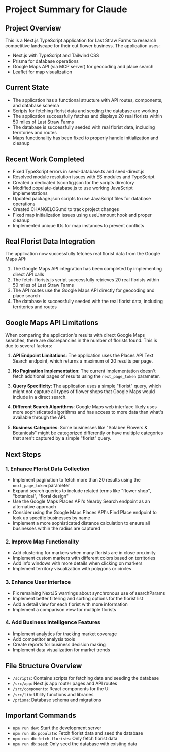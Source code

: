# Project Summary for Claude

## Project Overview
This is a Next.js TypeScript application for Last Straw Farms to research competitive landscape for their cut flower business. The application uses:
- Next.js with TypeScript and Tailwind CSS
- Prisma for database operations
- Google Maps API (via MCP server) for geocoding and place search
- Leaflet for map visualization

## Current State
- The application has a functional structure with API routes, components, and database schema
- Scripts for fetching florist data and seeding the database are working
- The application successfully fetches and displays 20 real florists within 50 miles of Last Straw Farms
- The database is successfully seeded with real florist data, including territories and routes
- Maps functionality has been fixed to properly handle initialization and cleanup

## Recent Work Completed
- Fixed TypeScript errors in seed-database.ts and seed-direct.js
- Resolved module resolution issues with ES modules and TypeScript
- Created a dedicated tsconfig.json for the scripts directory
- Modified populate-database.js to use working JavaScript implementations
- Updated package.json scripts to use JavaScript files for database operations
- Created CHANGELOG.md to track project changes
- Fixed map initialization issues using useUnmount hook and proper cleanup
- Implemented unique IDs for map instances to prevent conflicts

## Real Florist Data Integration
The application now successfully fetches real florist data from the Google Maps API:
1. The Google Maps API integration has been completed by implementing direct API calls
2. The fetch-florists.js script successfully retrieves 20 real florists within 50 miles of Last Straw Farms
3. The API routes use the Google Maps API directly for geocoding and place search
4. The database is successfully seeded with the real florist data, including territories and routes

## Google Maps API Limitations
When comparing the application's results with direct Google Maps searches, there are discrepancies in the number of florists found. This is due to several factors:

1. **API Endpoint Limitations**: The application uses the Places API Text Search endpoint, which returns a maximum of 20 results per page.

2. **No Pagination Implementation**: The current implementation doesn't fetch additional pages of results using the `next_page_token` parameter.

3. **Query Specificity**: The application uses a simple "florist" query, which might not capture all types of flower shops that Google Maps would include in a direct search.

4. **Different Search Algorithms**: Google Maps web interface likely uses more sophisticated algorithms and has access to more data than what's available through the API.

5. **Business Categories**: Some businesses like "Solabee Flowers & Botanicals" might be categorized differently or have multiple categories that aren't captured by a simple "florist" query.

## Next Steps

### 1. Enhance Florist Data Collection
- Implement pagination to fetch more than 20 results using the `next_page_token` parameter
- Expand search queries to include related terms like "flower shop", "botanical", "floral design"
- Use the Google Maps Places API's Nearby Search endpoint as an alternative approach
- Consider using the Google Maps Places API's Find Place endpoint to look up specific businesses by name
- Implement a more sophisticated distance calculation to ensure all businesses within the radius are captured

### 2. Improve Map Functionality
- Add clustering for markers when many florists are in close proximity
- Implement custom markers with different colors based on territories
- Add info windows with more details when clicking on markers
- Implement territory visualization with polygons or circles

### 3. Enhance User Interface
- Fix remaining NextJS warnings about synchronous use of searchParams
- Implement better filtering and sorting options for the florist list
- Add a detail view for each florist with more information
- Implement a comparison view for multiple florists

### 4. Add Business Intelligence Features
- Implement analytics for tracking market coverage
- Add competitor analysis tools
- Create reports for business decision making
- Implement data visualization for market trends

## File Structure Overview
- `/scripts`: Contains scripts for fetching data and seeding the database
- `/src/app`: Next.js app router pages and API routes
- `/src/components`: React components for the UI
- `/src/lib`: Utility functions and libraries
- `/prisma`: Database schema and migrations

## Important Commands
- `npm run dev`: Start the development server
- `npm run db:populate`: Fetch florist data and seed the database
- `npm run db:fetch-florists`: Only fetch florist data
- `npm run db:seed`: Only seed the database with existing data
